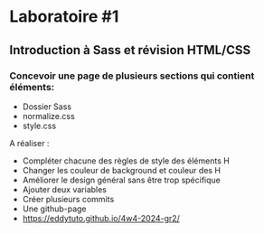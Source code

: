 # Laboratoire #1
## Introduction à Sass et révision HTML/CSS

### Concevoir une page de plusieurs sections qui contient éléments:
- Dossier Sass
- normalize.css
- style.css

A réaliser :
- Compléter chacune des règles de style des éléments H
- Changer les couleur de background et couleur des H
- Améliorer le design général sans être trop spécifique
- Ajouter deux variables
- Créer plusieurs commits
- Une github-page
- https://eddytuto.github.io/4w4-2024-gr2/